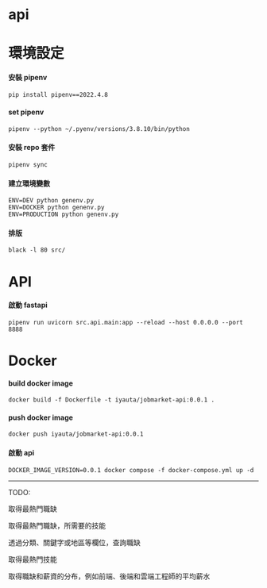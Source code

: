 # api

# 環境設定

#### 安裝 pipenv

    pip install pipenv==2022.4.8

#### set pipenv

    pipenv --python ~/.pyenv/versions/3.8.10/bin/python

#### 安裝 repo 套件

    pipenv sync

#### 建立環境變數

    ENV=DEV python genenv.py
    ENV=DOCKER python genenv.py
    ENV=PRODUCTION python genenv.py

#### 排版

    black -l 80 src/

# API

#### 啟動 fastapi

    pipenv run uvicorn src.api.main:app --reload --host 0.0.0.0 --port 8888

# Docker

#### build docker image

    docker build -f Dockerfile -t iyauta/jobmarket-api:0.0.1 .

#### push docker image

    docker push iyauta/jobmarket-api:0.0.1

#### 啟動 api

    DOCKER_IMAGE_VERSION=0.0.1 docker compose -f docker-compose.yml up -d


---------------------------------------------------------------------------------

TODO:

取得最熱門職缺

取得最熱門職缺，所需要的技能

透過分類、關鍵字或地區等欄位，查詢職缺

取得最熱門技能

取得職缺和薪資的分布，例如前端、後端和雲端工程師的平均薪水